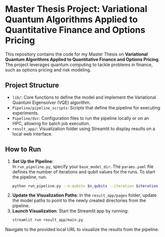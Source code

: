 # Master Thesis Project: Variational Quantum Algorithms Applied to Quantitative Finance and Options Pricing

This repository contains the code for my Master Thesis on **Variational Quantum Algorithms Applied to Quantitative Finance and Options Pricing**. The project leverages quantum computing to tackle problems in finance, such as options pricing and risk modeling.

## Project Structure

- `lib/`: Core functions to define the model and implement the Variational Quantum Eigensolver (VQE) algorithm.
- `Pipeline/pipeline_scripts`: Scripts that define the pipeline for executing experiments.
- `Pipeline/dvc`: Configuration files to run the pipeline locally or on an HPC, allowing for batch job execution.
- `result_app/`: Visualization folder using Streamlit to display results on a local web interface.

## How to Run

1. **Set Up the Pipeline**:  
    In `run_pipeline.py`, specify your `base_model_dir`. The `params.yaml` file defines the number of iterations and qubit values for the runs. To start the pipeline, run:
    ```bash
    python run_pipeline.py --n-qubits $n_qubits --iteration $iteration --depth $depth

2. **Update the Visualization Paths**:
    In the `result_app/pages` folder, update the model paths to point to the newly created directories from the pipeline.
3. **Launch Visualization**:
    Start the Streamlit app by running: 
    ```bash
    streamlit run result_app/main.py

Navigate to the provided local URL to visualize the results from the pipeline.





